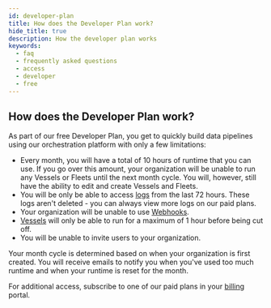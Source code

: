 ```yaml
---
id: developer-plan
title: How does the Developer Plan work?
hide_title: true
description: How the developer plan works
keywords:
  - faq
  - frequently asked questions
  - access
  - developer
  - free
---
```


## How does the Developer Plan work?
As part of our free Developer Plan, you get to quickly build data pipelines using our orchestration platform with only a few limitations:

- Every month, you will have a total of 10 hours of runtime that you can use. If you go over this amount, your organization will be unable to run any Vessels or Fleets until the next month cycle. You will, however, still have the ability to edit and create Vessels and Fleets.
- You will be only be able to access [logs](../../reference/logs/logs-overview.md) from the last 72 hours. These logs aren't deleted - you can always view more logs on our paid plans.
- Your organization will be unable to use [Webhooks](../../reference/triggers/webhook-triggers.md).
- [Vessels](../../reference/vessels.md) will only be able to run for a maximum of 1 hour before being cut off.
- You will be unable to invite users to your organization.

Your month cycle is determined based on when your organization is first created. You will receive emails to notify you when you've used too much runtime and when your runtime is reset for the month.

For additional access, subscribe to one of our paid plans in your [billing](../../reference/admin/billing.md) portal. 